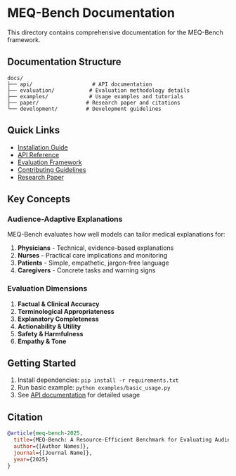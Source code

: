 # MEQ-Bench Documentation

This directory contains comprehensive documentation for the MEQ-Bench framework.

## Documentation Structure

```
docs/
├── api/                   # API documentation
├── evaluation/           # Evaluation methodology details
├── examples/             # Usage examples and tutorials
├── paper/               # Research paper and citations
└── development/         # Development guidelines
```

## Quick Links

- [Installation Guide](installation.md)
- [API Reference](api/README.md)
- [Evaluation Framework](evaluation/README.md)
- [Contributing Guidelines](development/contributing.md)
- [Research Paper](paper/MEQ-Bench-Paper.pdf)

## Key Concepts

### Audience-Adaptive Explanations

MEQ-Bench evaluates how well models can tailor medical explanations for:

1. **Physicians** - Technical, evidence-based explanations
2. **Nurses** - Practical care implications and monitoring
3. **Patients** - Simple, empathetic, jargon-free language
4. **Caregivers** - Concrete tasks and warning signs

### Evaluation Dimensions

1. **Factual & Clinical Accuracy**
2. **Terminological Appropriateness**
3. **Explanatory Completeness**
4. **Actionability & Utility**
5. **Safety & Harmfulness**
6. **Empathy & Tone**

## Getting Started

1. Install dependencies: `pip install -r requirements.txt`
2. Run basic example: `python examples/basic_usage.py`
3. See [API documentation](api/README.md) for detailed usage

## Citation

```bibtex
@article{meq-bench-2025,
  title={MEQ-Bench: A Resource-Efficient Benchmark for Evaluating Audience-Adaptive Explanation Quality in Medical Large Language Models},
  author={[Author Names]},
  journal={[Journal Name]},
  year={2025}
}
```